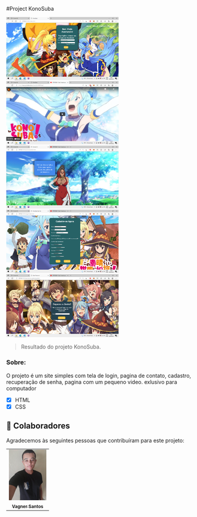 #Project KonoSuba



<img src="./result-project/home.png" width="300px" alt="img-home">

<img src="./result-project/about.png" width="300px" alt="img-About">

<img src="./result-project/contact.png" width="300px" alt="img-contact">

<img src="./result-project/signIn.png" width="300px" alt="img-signIn">

<img src="./result-project/resetpassword.png" width="300px" alt="img-reset">

> Resultado do projeto KonoSuba.

### Sobre:

O projeto é um site simples com tela de login, pagina de contato, cadastro, recuperação de senha, pagina com um pequeno video. exlusivo para computador

- [x] HTML
- [X] CSS

## 🤝 Colaboradores

Agradecemos às seguintes pessoas que contribuíram para este projeto:

<table>
  <tr>
    <td align="center">
      <a href="#">
        <img src="./result-project/vagner.jpg" width="100px;" alt="Foto do Vagner"/><br>
        <sub>
          <b>Vagner Santos</b>
        </sub>
      </a>
    </td>
  </tr>
</table>



